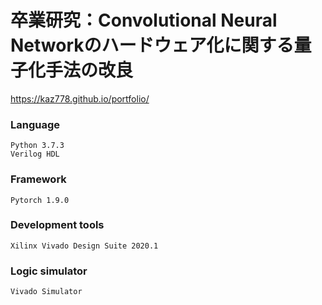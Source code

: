 # 卒業研究：Convolutional Neural Networkのハードウェア化に関する量子化手法の改良
https://kaz778.github.io/portfolio/



### Language
```
Python 3.7.3
Verilog HDL
```

### Framework
```
Pytorch 1.9.0
```

### Development tools
```
Xilinx Vivado Design Suite 2020.1
```

### Logic simulator
```
Vivado Simulator
```
